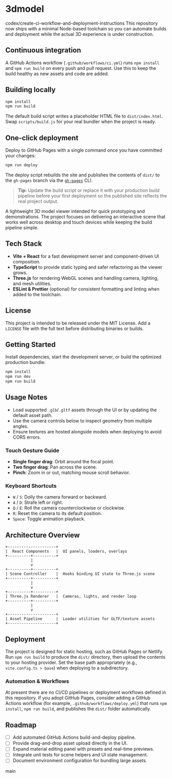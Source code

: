 # 3dmodel

codex/create-ci-workflow-and-deployment-instructions
This repository now ships with a minimal Node-based toolchain so you can automate
builds and deployment while the actual 3D experience is under construction.

## Continuous integration

A GitHub Actions workflow (`.github/workflows/ci.yml`) runs `npm install` and
`npm run build` on every push and pull request. Use this to keep the build
healthy as new assets and code are added.

## Building locally

```bash
npm install
npm run build
```

The default build script writes a placeholder HTML file to `dist/index.html`.
Swap `scripts/build.js` for your real bundler when the project is ready.

## One-click deployment

Deploy to GitHub Pages with a single command once you have committed your
changes:

```bash
npm run deploy
```

The deploy script rebuilds the site and publishes the contents of `dist/` to the
`gh-pages` branch via the [`gh-pages`](https://www.npmjs.com/package/gh-pages)
CLI.

> **Tip:** Update the build script or replace it with your production build
> pipeline before your first deployment so the published site reflects the real
> project output.

A lightweight 3D model viewer intended for quick prototyping and demonstrations. The project focuses on delivering an interactive scene that works well across desktop and touch devices while keeping the build pipeline simple.

## Tech Stack
- **Vite + React** for a fast development server and component-driven UI composition.
- **TypeScript** to provide static typing and safer refactoring as the viewer grows.
- **Three.js** for rendering WebGL scenes and handling camera, lighting, and mesh utilities.
- **ESLint & Prettier** (optional) for consistent formatting and linting when added to the toolchain.

## License
This project is intended to be released under the MIT License. Add a `LICENSE` file with the full text before distributing binaries or builds.

## Getting Started
Install dependencies, start the development server, or build the optimized production bundle:

```bash
npm install
npm run dev
npm run build
```

## Usage Notes
- Load supported `.glb`/`.gltf` assets through the UI or by updating the default asset path.
- Use the camera controls below to inspect geometry from multiple angles.
- Ensure textures are hosted alongside models when deploying to avoid CORS errors.

### Touch Gesture Guide
- **Single finger drag**: Orbit around the focal point.
- **Two finger drag**: Pan across the scene.
- **Pinch**: Zoom in or out, matching mouse scroll behavior.

### Keyboard Shortcuts
- `W` / `S`: Dolly the camera forward or backward.
- `A` / `D`: Strafe left or right.
- `Q` / `E`: Roll the camera counterclockwise or clockwise.
- `R`: Reset the camera to its default position.
- `Space`: Toggle animation playback.

## Architecture Overview
```
+---------------------+
|  React Components   |  UI panels, loaders, overlays
+----------+----------+
           |
           v
+----------+----------+
| Scene Controller    |  Hooks binding UI state to Three.js scene
+----------+----------+
           |
           v
+----------+----------+
| Three.js Renderer   |  Cameras, lights, and render loop
+----------+----------+
           |
           v
+---------------------+
| Asset Pipeline      |  Loader utilities for GLTF/texture assets
+---------------------+
```

## Deployment
The project is designed for static hosting, such as GitHub Pages or Netlify. Run `npm run build` to produce the `dist/` directory, then upload the contents to your hosting provider. Set the base path appropriately (e.g., `vite.config.ts > base`) when deploying to a subdirectory.

### Automation & Workflows
At present there are no CI/CD pipelines or deployment workflows defined in this repository. If you adopt GitHub Pages, consider adding a GitHub Actions workflow (for example, `.github/workflows/deploy.yml`) that runs `npm install`, `npm run build`, and publishes the `dist/` folder automatically.

## Roadmap
- [ ] Add automated GitHub Actions build-and-deploy pipeline.
- [ ] Provide drag-and-drop asset upload directly in the UI.
- [ ] Expand material editing panel with presets and real-time previews.
- [ ] Integrate unit tests for scene helpers and UI state management.
- [ ] Document environment configuration for bundling large assets.

main
